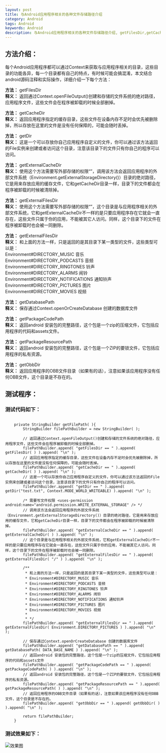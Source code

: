 ```yaml
---
layout: post
title: 与Android应用程序相关的各种文件存储路径介绍
category: Android
tags: Android
keywords: Android
description: 与Android应用程序相关的各种文件存储路径介绍, getFilesDir,getCacheDir,getDir,getExternalCacheDir,getExternalFilesDir,getDatabasePath,getPackageCodePath,getPackageResourcePath,getObbDir
---
```


## 方法介绍：
每个Android应用程序都可以通过Context来获取与应用程序相关的目录，这些目录的功能各异，每一个目录都有自己的特点，有时候可能会搞混淆，本文结合android源码注释和实际操作，详细介绍一下每个方法：  

**方法：** getFilesDir   
**释义：** 返回通过Context.openFileOutput()创建和存储的文件系统的绝对路径，应用程序文件，这些文件会在程序被卸载的时候全部删掉。  

**方法：** getCacheDir  
**释义：** 返回应用程序指定的缓存目录，这些文件在设备内存不足时会优先被删除掉，所以存放在这里的文件是没有任何保障的，可能会随时丢掉。  

**方法：** getDir  
**释义：** 这是一个可以存放你自己应用程序自定义的文件，你可以通过该方法返回的File实例来创建或者访问这个目录，注意该目录下的文件只有你自己的程序可以访问。  

**方法：** getExternalCacheDir  
**释义：** 使用这个方法需要写外部存储的权限“<uses-permission android:name="android.permission.WRITE_EXTERNAL_STORAGE" />”，调用该方法会返回应用程序的外部文件系统（Environment.getExternalStorageDirectory()）目录的绝对路径，它是用来存放应用的缓存文件，它和getCacheDir目录一样，目录下的文件都会在程序被卸载的时候被清除掉。   

**方法：** getExternalFilesDir  
**释义：** 使用这个方法需要写外部存储的权限“<uses-permission android:name="android.permission.WRITE_EXTERNAL_STORAGE" />”，这个目录是与应用程序相关的外部文件系统，它和getExternalCacheDir不一样的是只要应用程序存在它就会一直存在，这些文件只属于你的应用，不能被其它人访问。同样，这个目录下的文件在程序被卸载时也会被一同删除。  

**方法：** getExternalFilesDir  
**释义：** 和上面的方法一样，只是返回的是其目录下某一类型的文件，这些类型可以是：  
     Environment#DIRECTORY_MUSIC 音乐
     Environment#DIRECTORY_PODCASTS 音频
     Environment#DIRECTORY_RINGTONES 铃声
     Environment#DIRECTORY_ALARMS 闹铃
     Environment#DIRECTORY_NOTIFICATIONS 通知铃声
       Environment#DIRECTORY_PICTURES 图片
     Environment#DIRECTORY_MOVIES 视频

**方法：** getDatabasePath  
**释义：** 保存通过Context.openOrCreateDatabase 创建的数据库文件  

**方法：** getPackageCodePath  
**释义：** 返回android 安装包的完整路径，这个包是一个zip的压缩文件，它包括应用程序的代码和assets文件。  

**方法：** getPackageResourcePath  
**释义：** 返回android 安装包的完整路径，这个包是一个ZIP的要锁文件，它包括应用程序的私有资源。  

**方法：** getObbDir  
**释义：** 返回应用程序的OBB文件目录（如果有的话），注意如果该应用程序没有任何OBB文件，这个目录是不存在的。  

## 测试程序：  

### 测试代码如下：  
```

	private StringBuilder getFilePath( ){
		StringBuilder filePathBuilder = new StringBuilder( );
		
		// 返回通过Context.openFileOutput()创建和存储的文件系统的绝对路径，应用程序文件，这些文件会在程序被卸载的时候全部删掉。
		filePathBuilder.append( "getFilesDir == " ).append( getFilesDir( ) ).append( "\n" );
		// 返回应用程序指定的缓存目录，这些文件在设备内存不足时会优先被删除掉，所以存放在这里的文件是没有任何保障的，可能会随时丢掉。
		filePathBuilder.append( "getCacheDir == " ).append( getCacheDir( ) ).append( "\n" );
		// 这是一个可以存放你自己应用程序自定义的文件，你可以通过该方法返回的File实例来创建或者访问这个目录，注意该目录下的文件只有你自己的程序可以访问。
		filePathBuilder.append( "getDir == " ).append( getDir("test.txt", Context.MODE_WORLD_WRITEABLE) ).append( "\n" );
		
		/* 需要写文件权限 <uses-permission android:name="android.permission.WRITE_EXTERNAL_STORAGE" /> */
		// 调用该方法会返回应用程序的外部文件系统（Environment.getExternalStorageDirectory()）目录的绝对路径，它是用来存放应用的缓存文件，它和getCacheDir目录一样，目录下的文件都会在程序被卸载的时候被清除掉。 
		filePathBuilder.append( "getExternalCacheDir == " ).append( getExternalCacheDir( ) ).append( "\n" );
		// 这个目录是与应用程序相关的外部文件系统，它和getExternalCacheDir不一样的是只要应用程序存在它就会一直存在，这些文件只属于你的应用，不能被其它人访问。同样，这个目录下的文件在程序被卸载时也会被一同删除。
		filePathBuilder.append( "getExternalFilesDir == " ).append( getExternalFilesDir( "/" ) ).append( "\n" );
		
		/**
		 * 和上面的方法一样，只是返回的是其目录下某一类型的文件，这些类型可以是：
		 * Environment#DIRECTORY_MUSIC 音乐
	     * Environment#DIRECTORY_PODCASTS 音频
	     * Environment#DIRECTORY_RINGTONES 铃声
	     * Environment#DIRECTORY_ALARMS 闹铃
	     * Environment#DIRECTORY_NOTIFICATIONS 通知铃声
 	     * Environment#DIRECTORY_PICTURES 图片
	     * Environment#DIRECTORY_MOVIES 视频
		 * 
		 * */
		filePathBuilder.append( "getExternalFilesDir == " ).append( getExternalFilesDir( Environment.DIRECTORY_PICTURES ) ).append( "\n" );
		
		// 保存通过Context.openOrCreateDatabase 创建的数据库文件
		filePathBuilder.append( "getDatabasePath == " ).append( getDatabasePath( DATA_BASE_NAME ) ).append( "\n" );
		// 返回android 安装包的完整路径，这个包是一个zip的压缩文件，它包括应用程序的代码和assets文件
		filePathBuilder.append( "getPackageCodePath == " ).append( getPackageCodePath( ) ).append( "\n" );
		// 返回android 安装包的完整路径，这个包是一个ZIP的要锁文件，它包括应用程序的私有资源。
		filePathBuilder.append( "getPackageResourcePath == " ).append( getPackageResourcePath( ) ).append( "\n" );
		// 返回应用程序的OBB文件目录（如果有的话），注意如果该应用程序没有任何OBB文件，这个目录是不存在的。
		filePathBuilder.append( "getObbDir == " ).append( getObbDir( ) ).append( "\n" );
		
		return filePathBuilder;
	}

```  

### 测试效果如下：
![效果图](http://img.blog.csdn.net/20140928191557031?watermark/2/text/aHR0cDovL2Jsb2cuY3Nkbi5uZXQvZWtldXk=/font/5a6L5L2T/fontsize/400/fill/I0JBQkFCMA==/dissolve/70/gravity/SouthEast)